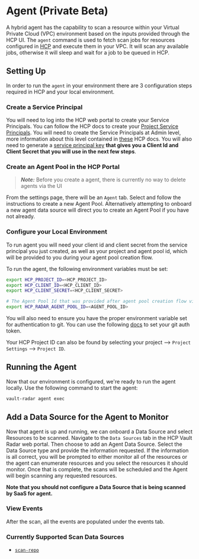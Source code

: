 # Agent (Private Beta)

A hybrid agent has the capability to scan a resource within your Virtual Private Cloud (VPC) environment based on the inputs provided through the HCP UI.
The `agent` command is used to fetch scan jobs for resources configured in [HCP](https://portal.cloud.hashicorp.com/) and execute them in your VPC. It will scan any available jobs, otherwise it will sleep and wait for a job to be queued in HCP.

## Setting Up

In order to run the `agent` in your environment there are 3 configuration steps required in HCP and your local environment.

### Create a Service Principal

You will need to log into the HCP web portal to create your Service Principals. You can follow the HCP docs to create your [Project Service Principals](https://developer.hashicorp.com/hcp/docs/hcp/admin/iam/service-principals#project-level-service-principals-1). You will need to create the Service Principals at Admin level, more information about this level contained in [these](https://developer.hashicorp.com/hcp/docs/hcp/admin/iam/users#project-role) HCP docs. You will also need to generate a [service principal key](https://developer.hashicorp.com/hcp/docs/hcp/admin/iam/service-principals#generate-a-service-principal-key) **that gives you a Client Id and Client Secret that you will use in the next few steps**.

### Create an Agent Pool in the HCP Portal

> **_Note:_** Before you create a agent, there is currently no way to delete agents via the UI

From the settings page, there will be an `Agent` tab. Select and follow the instructions to create a new Agent Pool. Alternatively attempting to onboard a new agent data source will direct you to create an Agent Pool if you have not already.

### Configure your Local Environment

To run agent you will need your client id and client secret from the service principal you just created, as well as your project and agent pool id, which will be provided to you during your agent pool creation flow.

To run the agent, the following environment variables must be set:

```bash
export HCP_PROJECT_ID=<HCP_PROJECT_ID>
export HCP_CLIENT_ID=<HCP_CLIENT_ID>
export HCP_CLIENT_SECRET=<HCP_CLIENT_SECRET>

# The Agent Pool Id that was provided after agent pool creation flow via UI
export HCP_RADAR_AGENT_POOL_ID=<AGENT_POOL_ID>
```

You will also need to ensure you have the proper environment variable set for authentication to git. You can use the following [docs](https://github.com/hashicorp-guides/vault-radar-demo/blob/main/docs/git.md#authentication) to set your git auth token.

Your HCP Project ID can also be found by selecting your project --> `Project Settings` --> `Project ID`.

## Running the Agent

Now that our environment is configured, we're ready to run the agent locally. Use the following command to start the agent:

```bash
vault-radar agent exec
```

## Add a Data Source for the Agent to Monitor

Now that agent is up and running, we can onboard a Data Source and select Resources to be scanned. Navigate to the `Data Sources` tab in the HCP Vault Radar web portal. Then choose to add an Agent Data Source. Select the Data Source type and provide the information requested. If the information is all correct, you will be prompted to either monitor all of the resources or the agent can enumerate resources and you select the resources it should monitor. Once that is complete, the scans will be scheduled and the Agent will begin scanning any requested resources.

**Note that you should not configure a Data Source that is being scanned by SaaS for agent.**

### View Events

After the scan, all the events are populated under the events tab.

### Currently Supported Scan Data Sources

- [`scan-repo`](git.md)
